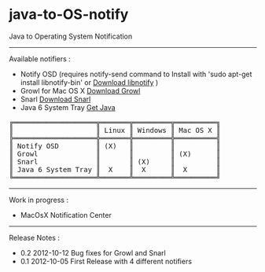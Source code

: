 java-to-OS-notify
=================

Java to Operating System Notification

---

Available notifiers :

 - Notify OSD (requires notify-send command to Install with 'sudo apt-get install libnotify-bin' or [Download libnotify](http://archive.ubuntu.com/ubuntu/pool/universe/libn/libnotify4/libnotify-bin_0.7.2-0ubuntu2_amd64.deb) )
 - Growl for Mac OS X [Download Growl](http://growl.info/downloads/) 
 - Snarl [Download Snarl](http://snarl.fullphat.net/)
 - Java 6 System Tray [Get Java](http://www.java.com/fr/download/)


<pre>
╔════════════════════╦═══════╦═════════╦══════════╗
║                    ║ Linux ║ Windows ║ Mac OS X ║
╠════════════════════╬═══════╬═════════╬══════════╣
║ Notify OSD         ║ (X)   ║         ║          ║
║ Growl              ║       ║         ║ (X)      ║
║ Snarl              ║       ║ (X)     ║          ║
║ Java 6 System Tray ║  X    ║  X      ║  X       ║
╚════════════════════╩═══════╩═════════╩══════════╝
</pre>

---

Work in progress : 

 - MacOsX Notification Center
 
 
---

Release Notes :

 - 0.2 2012-10-12 Bug fixes for Growl and Snarl
 - 0.1 2012-10-05 First Release with 4 different notifiers

